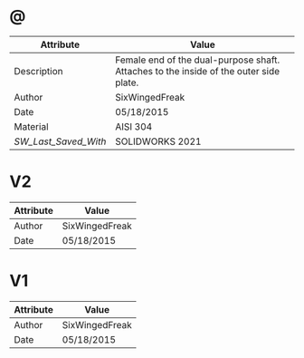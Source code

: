 # @
| Attribute | Value |
| ---  | ---     |
| Description | Female end of the dual-purpose shaft. Attaches to the inside of the outer side plate. |
| Author | SixWingedFreak |
| Date | 05/18/2015 |
| Material | AISI 304 |
| _SW_Last_Saved_With_ | SOLIDWORKS 2021 |
# V2
| Attribute | Value |
| ---  | ---     |
| Author | SixWingedFreak |
| Date | 05/18/2015 |
# V1
| Attribute | Value |
| ---  | ---     |
| Author | SixWingedFreak |
| Date | 05/18/2015 |
